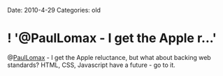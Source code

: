 Date: 2010-4-29
Categories: old

# ! '@PaulLomax - I get the Apple r...'

@<a href="http://twitter.com/PaulLomax" class="aktt_username">PaulLomax</a> - I get the Apple reluctance, but what about backing web standards? HTML, CSS, Javascript have a future - go to it.

